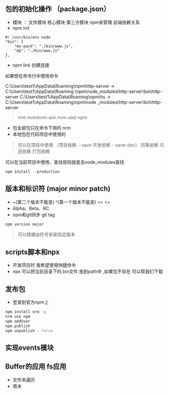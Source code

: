 ## 包的初始化操作 （package.json）
- 模块 ： 文件模块 核心模块 第三方模块 npm来管理 前端依赖关系
- npm init   
```
#! /usr/bin/env node
"bin": {
    "my-pack": "./bin/www.js",
    "mp": "./bin/www.js"
},
```
- npm link 创建连接


如果想在命令行中使用命令 

C:\Users\test1\AppData\Roaming\npm\http-server -> C:\Users\test1\AppData\Roaming
\npm\node_modules\http-server\bin\http-server
C:\Users\test1\AppData\Roaming\npm\hs -> C:\Users\test1\AppData\Roaming\npm\node
_modules\http-server\bin\http-server

> nrm nvm(nvm-win  nvm use) npm

- 包全部包只在命令下用的 nrm
- 本地包在代码项目中使用的

> 可以在项目中使用  （项目依赖 --save 开发依赖 --save-dev） 同等依赖 可选依赖 打包依赖

可以在当前项目中使用，查找规则就是去node_modules查找

```javascript
npm install --production
```

## 版本和标识符 (major minor patch)
- ~(第二个版本不能变)  ^(第一个版本不能变)  >= <= 
- Alpha、Beta、RC
- npm和git同步 git tag  
```bash
npm version major
```

> 可以根据@符号安装指定版本

## scripts脚本和npx
- 开发项目时 我希望使用快捷命令
- npx 可以把当前目录下的.bin文件 放到path中  ,如果包不存在 可以帮我们下载 

## 发布包
- 登录到官方npm上
```bash
npm install nrm -g
nrm use npm
npm addUser
npm publish
npm unpublish --force
```
## 实现events模块

## Buffer的应用 fs应用 
- 文件夹遍历 
- 周末



